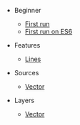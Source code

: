 * Beginner
    * [First run](beginner/first-run.md)
    * [First run on ES6](beginner/first-run-es6.md)
    
* Features
    * [Lines](features/lines.md)
    
* Sources
    * [Vector](sources/vector.md)
    
* Layers
    * [Vector](layers/vector.md)
